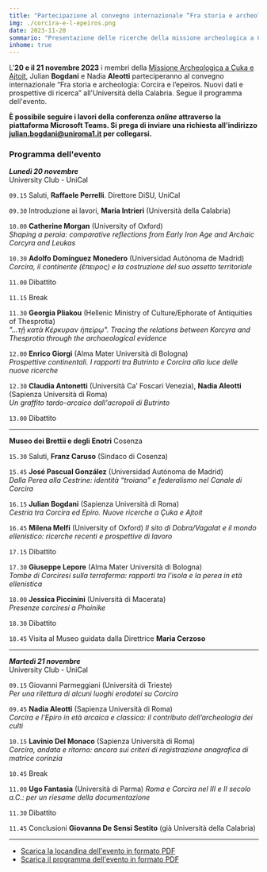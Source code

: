 ```yaml
---
title: "Partecipazione al convegno internazionale “Fra storia e archeologia: Corcira e l’epeiros. Nuovi dati e prospettive di ricerca”"
img: ./corcira-e-l-epeiros.png
date: 2023-11-20
sommario: "Presentazione delle ricerche della missione archeologica a Çuka e Ajtoit al convegno internazionale “Fra storia e archeologia: Corcira e l’epeiros. Nuovi dati e prospettive di ricerca”"
inhome: true
---
```



L'**20 e il 21 novembre 2023** i membri della [Missione Archeologica a Çuka e Ajtoit](../../ricerca/missione-archeologica-sapienza-a-cuka-e-ajtoit-albania/), Julian **Bogdani** e Nadia **Aleotti** parteciperanno al convegno internazionale “Fra storia e archeologia: Corcira e l’epeiros. Nuovi dati e prospettive di ricerca” all'Università della Calabria. Segue il programma dell'evento.

**È possibile seguire i lavori della conferenza _online_ attraverso la piattaforma Microsoft Teams. Si prega di inviare una richiesta all'indirizzo [julian.bogdani@uniroma1.it](mailto:julian.bogdani@uniroma1.it) per collegarsi.**


### Programma dell'evento

***Lunedì 20 novembre***  
University Club - UniCal

```09.15``` Saluti, **Raffaele Perrelli**. Direttore DiSU, UniCal

```09.30``` Introduzione ai lavori, **Maria Intrieri** (Università della Calabria)

```10.00``` **Catherine Morgan** (University of Oxford)  
*Shaping a peraia: comparative reflections from Early Iron Age and Archaic Corcyra and Leukas*

```10.30``` **Adolfo Domínguez Monedero** (Universidad Autόnoma de Madrid)  
*Corcira, il continente (ἔπειρος) e la costruzione del suo assetto territoriale*

```11.00``` Dibattito

```11.15``` Break

```11.30``` **Georgia Pliakou** (Hellenic Ministry of Culture/Ephorate of Antiquities of Thesprotia)  
*"…τῇ κατὰ Κέρκυραν ἠπείρῳ". Tracing the relations between Korcyra and Thesprotia through the archaeological evidence*

```12.00``` **Enrico Giorgi** (Alma Mater Università di Bologna)  
*Prospettive continentali. I rapporti tra Butrinto e Corcira alla luce delle nuove ricerche*

```12.30``` **Claudia Antonetti** (Università Ca’ Foscari Venezia), **Nadia Aleotti** (Sapienza Università di Roma)  
*Un graffito tardo-arcaico dall'acropoli di Butrinto*

```13.00``` Dibattito

***

**Museo dei Brettii e degli Enotri** Cosenza

```15.30``` Saluti, **Franz Caruso** (Sindaco di Cosenza)

```15.45``` **José Pascual González** (Universidad Autόnoma de Madrid)  
*Dalla Perea alla Cestrine: identità “troiana” e federalismo nel Canale di Corcira*

```16.15``` **Julian Bogdani** (Sapienza Università di Roma)  
*Cestria tra Corcira ed Epiro. Nuove ricerche a Çuka e Ajtoit*

```16.45``` **Milena Melfi** (University of Oxford)
*Il sito di Dobra/Vagalat e il mondo ellenistico: ricerche recenti e prospettive di lavoro*

```17.15``` Dibattito

```17.30``` **Giuseppe Lepore** (Alma Mater Università di Bologna)  
*Tombe di Corciresi sulla terraferma: rapporti tra l'isola e la perea in età ellenistica*

```18.00``` **Jessica Piccinini** (Università di Macerata)  
*Presenze corciresi a Phoinike*

```18.30``` Dibattito

```18.45``` Visita al Museo guidata dalla Direttrice **Maria Cerzoso**

***

***Martedì 21 novembre***  
University Club - UniCal

```09.15``` Giovanni Parmeggiani (Università di Trieste)  
*Per una rilettura di alcuni luoghi erodotei su Corcira*

```09.45``` **Nadia Aleotti** (Sapienza Università di Roma)  
*Corcira e l’Epiro in età arcaica e classica: il contributo dell’archeologia dei culti*

```10.15``` **Lavinio Del Monaco** (Sapienza Università di Roma)  
*Corcira, andata e ritorno: ancora sui criteri di registrazione anagrafica di matrice corinzia*

```10.45``` Break

```11.00``` **Ugo Fantasia** (Università di Parma)
*Roma e Corcira nel III e II secolo a.C.: per un riesame della documentazione*

```11.30``` Dibattito

```11.45``` Conclusioni **Giovanna De Sensi Sestito** (già Università della Calabria)

***

- [Scarica la locandina dell'evento in formato PDF](./locandina-corcira-e-l-epeiros.pdf)
- [Scarica il programma dell'evento in formato PDF](./programma-corcira-e-l-epeiros.pdf)
